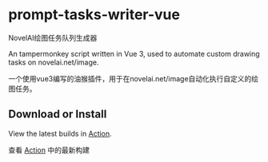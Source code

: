 # prompt-tasks-writer-vue

NovelAI绘图任务队列生成器

An tampermonkey script written in Vue 3, used to automate custom drawing tasks on novelai.net/image.

一个使用vue3编写的油猴插件，用于在novelai.net/image自动化执行自定义的绘图任务。

## Download or Install

View the latest builds in [Action](https://github.com/cpuopt/prompt-tasks-writer-vue/actions).

查看 [Action](https://github.com/cpuopt/prompt-tasks-writer-vue/actions) 中的最新构建
